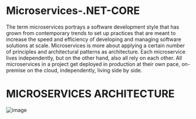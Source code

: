 # Microservices-.NET-CORE
The term microservices portrays a software development style that has grown from contemporary trends to set up practices that are meant to increase the speed and efficiency of developing and managing software solutions at scale. Microservices is more about applying a certain number of principles and architectural patterns as architecture. Each microservice lives independently, but on the other hand, also all rely on each other. All microservices in a project get deployed in production at their own pace, on-premise on the cloud, independently, living side by side.

# MICROSERVICES ARCHITECTURE
![image](https://user-images.githubusercontent.com/22344432/160627342-02a133f2-8a33-44d9-a89a-3c04bffb83fd.png)
